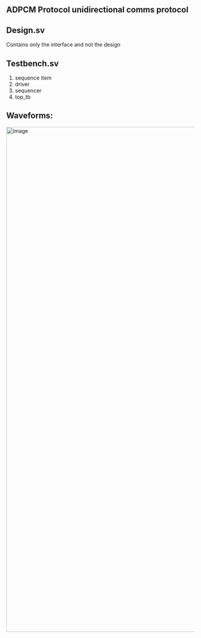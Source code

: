 ## ADPCM Protocol  unidirectional comms protocol 

## Design.sv
Contains only the interface and not the design
## Testbench.sv
 1. sequence item 
 2. driver
 3. sequencer
 4. top_tb 
## Waveforms:
<img width="1350" alt="image" src="https://user-images.githubusercontent.com/36080817/155066024-fcb38e9b-3e1e-4413-b0d4-fd3cb7e4e3ac.png">
